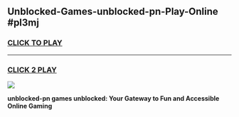 
## Unblocked-Games-unblocked-pn-Play-Online #pl3mj
<h3>
<a href="https://news.freeplayer.one?title=unblocked-pn&ref=3">CLICK TO PLAY</a></h3>
<hr>

<h3>
<a href="https://news.freeplayer.one?title=unblocked-pn&ref=3">CLICK 2 PLAY</a>
  
</h3>

<a href="https://news.freeplayer.one?title=unblocked-pn&ref=3"><img src="https://clearcache.store/games.png"></a>


**unblocked-pn games unblocked: Your Gateway to Fun and Accessible Online Gaming**
